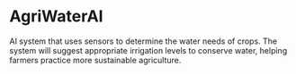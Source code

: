 # AgriWaterAI
AI system that uses sensors to determine the water needs of crops. The system will suggest appropriate irrigation levels to conserve water, helping farmers practice more sustainable agriculture.
